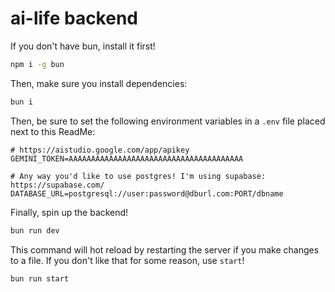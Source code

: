 # ai-life backend

If you don't have bun, install it first!

```bash
npm i -g bun
```

Then, make sure you install dependencies:

```bash
bun i
```

Then, be sure to set the following environment variables in a `.env` file placed next to this ReadMe:

```env
# https://aistudio.google.com/app/apikey
GEMINI_TOKEN=AAAAAAAAAAAAAAAAAAAAAAAAAAAAAAAAAAAAAAA

# Any way you'd like to use postgres! I'm using supabase: https://supabase.com/
DATABASE_URL=postgresql://user:password@dburl.com:PORT/dbname
```

Finally, spin up the backend!

```bash
bun run dev
```

This command will hot reload by restarting the server if you make changes to a file. If you don't like that for some reason, use `start`!

```bash
bun run start
```
